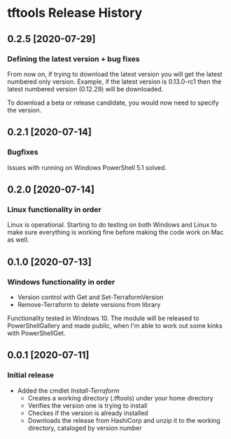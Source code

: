 # tftools Release History

## 0.2.5 [2020-07-29]

### Defining the latest version + bug fixes

From now on, if trying to download the latest version you will get the latest numbered only version. Example, if the latest version is 0.13.0-rc1 then the latest numbered version (0.12.29) will be downloaded. 

To download a beta or release candidate, you would now need to specify the version.

## 0.2.1 [2020-07-14]

### Bugfixes

Issues with running on Windows PowerShell 5.1 solved.

## 0.2.0 [2020-07-14]

### Linux functionality in order

Linux is operational. Starting to do testing on both Windows and Linux to make sure everything is working fine before making the code work on Mac as well.

## 0.1.0 [2020-07-13]

### Windows functionality in order

- Version control with Get and Set-TerraformVersion
- Remove-Terraform to delete versions from library 

Functionality tested in Windows 10. The module will be released to PowerShellGallery and made public, when I'm able to work out some kinks with PowerShellGet.

## 0.0.1 [2020-07-11]

### Initial release

- Added the cmdlet *Install-Terraform*
    - Creates a working directory (.tftools) under your home directory
    - Verifies the version one is trying to install
    - Checkes if the version is already installed
    - Downloads the release from HashiCorp and unzip it to the working directory, cataloged by version number
